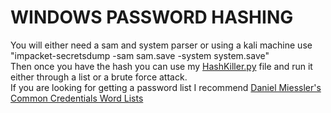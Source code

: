 # WINDOWS PASSWORD HASHING

You will either need a sam and system parser or using a kali machine use "impacket-secretsdump -sam sam.save -system system.save" <br />
Then once you have the hash you can use my <a href="https://github.com/Turnrp/CyberSecurityStuff/blob/main/Password/HashKiller.py">HashKiller.py</a> file and run it either through a list or a brute force attack. <br />
If you are looking for getting a password list I recommend <a href="https://github.com/danielmiessler/SecLists/tree/master/Passwords/Common-Credentials">Daniel Miessler's Common Credentials Word Lists</a>
